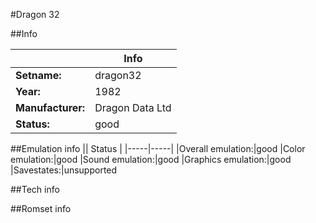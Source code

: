 #Dragon 32

##Info

||Info|
|-----|-----|
|**Setname:**|dragon32
|**Year:**|1982
|**Manufacturer:**|Dragon Data Ltd
|**Status:**|good

##Emulation info
|| Status |
|-----|-----|
|Overall emulation:|good
|Color emulation:|good
|Sound emulation:|good
|Graphics emulation:|good
|Savestates:|unsupported

##Tech info

##Romset info

<!--- START OF EDITED COMMENT DO NOT TOUCH TEXT ABOVE-->
